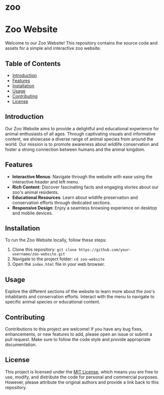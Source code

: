 # zoo
# Zoo Website

Welcome to our Zoo Website! This repository contains the source code and assets for a simple and interactive zoo website. 

## Table of Contents

- [Introduction](#introduction)
- [Features](#features)
- [Installation](#installation)
- [Usage](#usage)
- [Contributing](#contributing)
- [License](#license)

## Introduction

Our Zoo Website aims to provide a delightful and educational experience for animal enthusiasts of all ages. Through captivating visuals and informative content, we showcase a diverse range of animal species from around the world. Our mission is to promote awareness about wildlife conservation and foster a strong connection between humans and the animal kingdom.

## Features

- **Interactive Menus**: Navigate through the website with ease using the interactive header and left menu.
- **Rich Content**: Discover fascinating facts and engaging stories about our zoo's animal residents.
- **Educational Resources**: Learn about wildlife preservation and conservation efforts through dedicated sections.
- **Responsive Design**: Enjoy a seamless browsing experience on desktop and mobile devices.

## Installation

To run the Zoo Website locally, follow these steps:

1. Clone this repository: `git clone https://github.com/your-username/zoo-website.git`
2. Navigate to the project folder: `cd zoo-website`
3. Open the `index.html` file in your web browser.

## Usage

Explore the different sections of the website to learn more about the zoo's inhabitants and conservation efforts. Interact with the menu to navigate to specific animal species or educational content.

## Contributing

Contributions to this project are welcome! If you have any bug fixes, enhancements, or new features to add, please open an issue or submit a pull request. Make sure to follow the code style and provide appropriate documentation.

## License

This project is licensed under the [MIT License](LICENSE), which means you are free to use, modify, and distribute the code for personal and commercial purposes. However, please attribute the original authors and provide a link back to this repository.